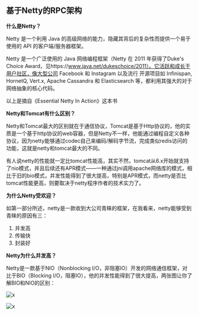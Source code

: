 ## 基于Netty的RPC架构

**什么是Netty？**

Netty 是一个利用 Java 的高级网络的能力，隐藏其背后的复杂性而提供一个易于使用的 API 的客户端/服务器框架。

Netty 是一个广泛使用的 Java 网络编程框架（Netty 在 2011 年获得了Duke's Choice Award，见https://www.java.net/dukeschoice/2011）。它活跃和成长于用户社区，像大型公司 Facebook 和 Instagram 以及流行 开源项目如 Infinispan, HornetQ, Vert.x, Apache Cassandra 和 Elasticsearch 等，都利用其强大的对于网络抽象的核心代码。

以上是摘自《Essential Netty In Action》这本书

**Netty和Tomcat有什么区别？**

Netty和Tomcat最大的区别就在于通信协议，Tomcat是基于Http协议的，他的实质是一个基于http协议的web容器，但是Netty不一样，他能通过编程自定义各种协议，因为netty能够通过codec自己来编码/解码字节流，完成类似redis访问的功能，这就是netty和tomcat最大的不同。

有人说netty的性能就一定比tomcat性能高，其实不然，tomcat从6.x开始就支持了nio模式，并且后续还有APR模式——一种通过jni调用apache网络库的模式，相比于旧的bio模式，并发性能得到了很大提高，特别是APR模式，而netty是否比tomcat性能更高，则要取决于netty程序作者的技术实力了。

**为什么Netty受欢迎？**

如第一部分所述，netty是一款收到大公司青睐的框架，在我看来，netty能够受到青睐的原因有三：

1.	并发高
2.	传输快
3.	封装好

**Netty为什么并发高？**

Netty是一款基于NIO（Nonblocking I/O，非阻塞IO）开发的网络通信框架，对比于BIO（Blocking I/O，阻塞IO），他的并发性能得到了很大提高，两张图让你了解BIO和NIO的区别：

![x](http://viyitech.cn/public/images/bio.png)

![x](http://viyitech.cn/public/images/nio.png)








